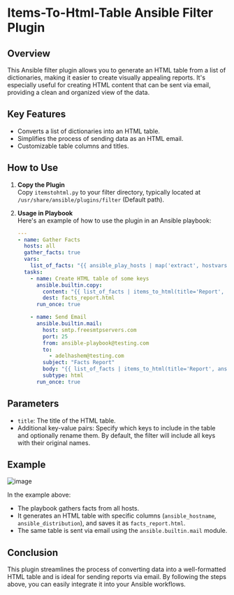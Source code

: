 # Items-To-Html-Table Ansible Filter Plugin

## Overview

This Ansible filter plugin allows you to generate an HTML table from a list of dictionaries, making it easier to create visually appealing reports. It's especially useful for creating HTML content that can be sent via email, providing a clean and organized view of the data.

## Key Features

- Converts a list of dictionaries into an HTML table.
- Simplifies the process of sending data as an HTML email.
- Customizable table columns and titles.

## How to Use

1. **Copy the Plugin**  
   Copy `itemstohtml.py` to your filter directory, typically located at `/usr/share/ansible/plugins/filter` (Default path).

2. **Usage in Playbook**  
   Here's an example of how to use the plugin in an Ansible playbook:

   ```yaml
   ---
   - name: Gather Facts
     hosts: all
     gather_facts: true
     vars:
       list_of_facts: "{{ ansible_play_hosts | map('extract', hostvars) | list }}"
     tasks:
       - name: Create HTML table of some keys
         ansible.builtin.copy:
           content: "{{ list_of_facts | items_to_html(title='Report', ansible_hostname='Host Name', ansible_distribution='Distribution') }}"
           dest: facts_report.html
         run_once: true

       - name: Send Email
         ansible.builtin.mail:
           host: smtp.freesmtpservers.com
           port: 25
           from: ansible-playbook@testing.com
           to:
             - adelhashem@testing.com
           subject: "Facts Report"
           body: "{{ list_of_facts | items_to_html(title='Report', ansible_hostname='Host Name', ansible_distribution='Distribution') }}"
           subtype: html
         run_once: true
   ```

## Parameters

- `title`: The title of the HTML table.
- Additional key-value pairs: Specify which keys to include in the table and optionally rename them. By default, the filter will include all keys with their original names.

## Example
![image](https://github.com/user-attachments/assets/2d766d50-c134-4f55-9942-b4dd6fb944f7)

In the example above:
- The playbook gathers facts from all hosts.
- It generates an HTML table with specific columns (`ansible_hostname`, `ansible_distribution`), and saves it as `facts_report.html`.
- The same table is sent via email using the `ansible.builtin.mail` module.

## Conclusion

This plugin streamlines the process of converting data into a well-formatted HTML table and is ideal for sending reports via email. By following the steps above, you can easily integrate it into your Ansible workflows.

